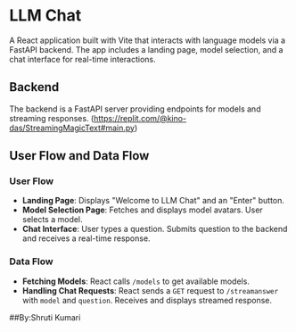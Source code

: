 # LLM Chat

A React application built with Vite that interacts with language models via a FastAPI backend. The app includes a landing page, model selection, and a chat interface for real-time interactions.

## Backend

The backend is a FastAPI server providing endpoints for models and streaming responses.
(https://replit.com/@kino-das/StreamingMagicText#main.py)

## User Flow and Data Flow

### User Flow
- **Landing Page**: Displays "Welcome to LLM Chat" and an "Enter" button.
- **Model Selection Page**: Fetches and displays model avatars. User selects a model.
- **Chat Interface**: User types a question. Submits question to the backend and receives a real-time response.

### Data Flow
- **Fetching Models**: React calls `/models` to get available models.
- **Handling Chat Requests**: React sends a `GET` request to `/streamanswer` with `model` and `question`. Receives and displays streamed response.

##By:Shruti Kumari


